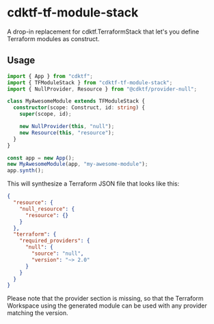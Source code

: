 # cdktf-tf-module-stack

A drop-in replacement for cdktf.TerraformStack that let's you define Terraform modules as construct.

## Usage

```ts
import { App } from "cdktf";
import { TFModuleStack } from "cdktf-tf-module-stack";
import { NullProvider, Resource } from "@cdktf/provider-null";

class MyAwesomeModule extends TFModuleStack {
  constructor(scope: Construct, id: string) {
    super(scope, id);

    new NullProvider(this, "null");
    new Resource(this, "resource");
  }
}

const app = new App();
new MyAwesomeModule(app, "my-awesome-module");
app.synth();
```

This will synthesize a Terraform JSON file that looks like this:

```json
{
  "resource": {
    "null_resource": {
      "resource": {}
    }
  },
  "terraform": {
    "required_providers": {
      "null": {
        "source": "null",
        "version": "~> 2.0"
      }
    }
  }
}
```

Please note that the provider section is missing, so that the Terraform Workspace using the generated module can be used with any provider matching the version.
